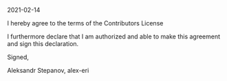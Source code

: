 2021-02-14

I hereby agree to the terms of the Contributors License

I furthermore declare that I am authorized and able to make this agreement and sign this declaration.

Signed,

Aleksandr Stepanov, alex-eri
